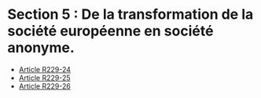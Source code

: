 # Section 5 : De la transformation de la société européenne en société anonyme.

- [Article R229-24](article-r229-24.md)
- [Article R229-25](article-r229-25.md)
- [Article R229-26](article-r229-26.md)
